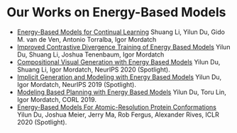 # Our Works on Energy-Based Models

- [Energy-Based Models for Continual Learning](https://energy-based-model.github.io/Energy-Based-Models-for-Continual-Learning/)
  Shuang Li, Yilun Du, Gido M. van de Ven, Antonio Torralba, Igor Mordatch
- [Improved Contrastive Divergence Training of Energy Based Models](https://energy-based-model.github.io/improved-contrastive-divergence/)
  Yilun Du, Shuang Li, Joshua Tenenbaum, Igor Mordatch
- [Compositional Visual Generation with Energy Based Models](https://energy-based-model.github.io/compositional-generation-inference/)
  Yilun Du, Shuang Li, Igor Mordatch, NeurIPS 2020 (Spotlight).
- [Implicit Generation and Modeling with Energy Based Models](https://papers.nips.cc/paper/8619-implicit-generation-and-modeling-with-energy-based-models)
  Yilun Du, Igor Mordatch, NeurIPS 2019 (Spotlight).
- [Modeling Based Planning with Energy Based Models](https://arxiv.org/abs/1909.06878)
  Yilun Du, Toru Lin, Igor Mordatch, CORL 2019.
- [Energy-Based Models For Atomic-Resolution Protein Conformations](https://openreview.net/pdf?id=S1e_9xrFvS)
  Yilun Du, Joshua Meier, Jerry Ma, Rob Fergus, Alexander Rives, ICLR 2020 (Spotlight).


